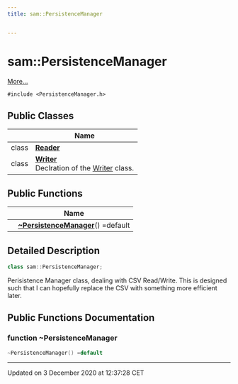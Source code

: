 ```yaml
---
title: sam::PersistenceManager


---
```


# sam::PersistenceManager




 [More...](#detailed-description)


`#include <PersistenceManager.h>`





## Public Classes

|                | Name           |
| -------------- | -------------- |
| class | **[Reader](/doxygen/Classes/classsam_1_1_persistence_manager_1_1_reader/)**  |
| class | **[Writer](/doxygen/Classes/classsam_1_1_persistence_manager_1_1_writer/)** <br>Declration of the [Writer]() class.  |








## Public Functions

|                | Name           |
| -------------- | -------------- |
|  | **[~PersistenceManager](/doxygen/Classes/classsam_1_1_persistence_manager/#function-~persistencemanager)**() =default  |








## Detailed Description

```cpp
class sam::PersistenceManager;
```



























Perisistence Manager class, dealing with CSV Read/Write. This is designed such that I can hopefully replace the CSV with something more efficient later. 









## Public Functions Documentation

### function ~PersistenceManager

```cpp
~PersistenceManager() =default
```



































-------------------------------

Updated on  3 December 2020 at 12:37:28 CET